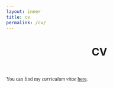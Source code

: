 ```yaml
---
layout: inner
title: cv
permalink: /cv/
---
```


# <center> CV </center>

<p>&nbsp;
</p>

<p style="font-size:14px;font-family: Times New Roman">
You can find my <i>curriculum vitae</i> <a href="https://drive.google.com/file/d/1YCHajVa2H_Srx2DMKxyvM1FThWdP848C/view?usp=sharing"><u>here</u></a>.
  </p>
